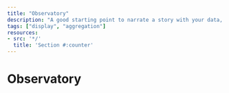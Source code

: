 ```yaml
---
title: "Observatory"
description: "A good starting point to narrate a story with your data, or simply publish a nice looking dashboard"
tags: ["display", "aggregation"]
resources:
- src: '*/'
  title: 'Section #:counter'
---
```



# Observatory 

